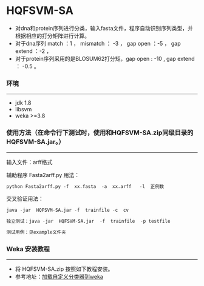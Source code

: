 # HQFSVM-SA
* 对dna和protein序列进行分类，输入fasta文件，程序自动识别序列类型，并根据相应的打分矩阵进行计算。
* 对于dna序列 match ：1 ， mismatch ： -3 ，  gap open ：-5 ， gap extend ：-2 ，
* 对于protein序列采用的是BLOSUM62打分矩，gap open : -10 , gap extend ： -0.5 。

### 环境
***********
* jdk 1.8
* libsvm
* weka >=3.8

### 使用方法（在命令行下测试时，使用和HQFSVM-SA.zip同级目录的HQFSVM-SA.jar。）
***********************

输入文件：arff格式

辅助程序 Fasta2arff.py 用法：
```py
python Fasta2arff.py -f  xx.fasta  -a  xx.arff   -l  正例数
```
交叉验证用法：
```py
java -jar  HQFSVM-SA.jar -f  trainfile -c  cv
```
```py
独立测试：java -jar  HQFSVM-SA.jar  -f  trainfile  -p testfile 
```
```py
测试用例：见example文件夹
```

### Weka 安装教程

******************************
* 将 HQFSVM-SA.zip 按照如下教程安装。
* 参考地址：[加载自定义分类器到weka](https://blog.csdn.net/So_that/article/details/82915198)
